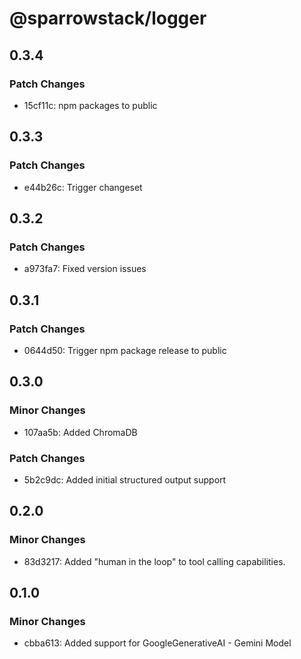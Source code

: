 # @sparrowstack/logger

## 0.3.4

### Patch Changes

- 15cf11c: npm packages to public

## 0.3.3

### Patch Changes

- e44b26c: Trigger changeset

## 0.3.2

### Patch Changes

- a973fa7: Fixed version issues

## 0.3.1

### Patch Changes

- 0644d50: Trigger npm package release to public

## 0.3.0

### Minor Changes

- 107aa5b: Added ChromaDB

### Patch Changes

- 5b2c9dc: Added initial structured output support

## 0.2.0

### Minor Changes

- 83d3217: Added "human in the loop" to tool calling capabilities.

## 0.1.0

### Minor Changes

- cbba613: Added support for GoogleGenerativeAI - Gemini Model
